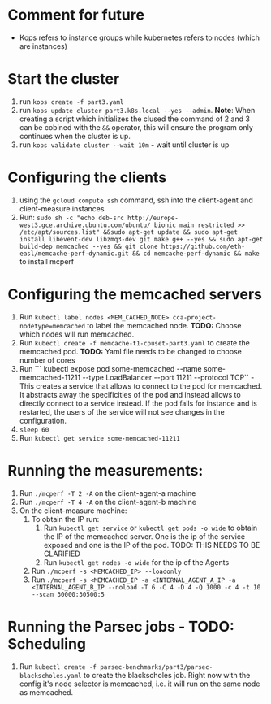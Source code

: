 # Comment for future
- Kops refers to instance groups while kubernetes refers to nodes (which are instances)

# Start the cluster

1. run ```kops create -f part3.yaml```
2. run ```kops update cluster part3.k8s.local --yes --admin```. **Note**: When creating a script which initializes the clused the command of 2 and 3 can be cobined with the ``&&`` operator, this will ensure the program only continues when the cluster is up.
3. run ```kops validate cluster --wait 10m``` - wait until cluster is up


# Configuring the clients

1. using the ```gcloud compute ssh``` command, ssh into the client-agent and client-measure instances
2. Run: ```sudo sh -c "echo deb-src http://europe-west3.gce.archive.ubuntu.com/ubuntu/ bionic main restricted >> /etc/apt/sources.list" &&sudo apt-get update && sudo apt-get install libevent-dev libzmq3-dev git make g++ --yes && sudo apt-get build-dep memcached --yes && git clone https://github.com/eth-easl/memcache-perf-dynamic.git && cd memcache-perf-dynamic && make``` to install mcperf


# Configuring the memcached servers

1. Run ```kubectl label nodes <MEM_CACHED_NODE> cca-project-nodetype=memcached``` to label the memcached node. **TODO:** Choose which nodes will run memcached.
2. Run ```kubectl create -f memcache-t1-cpuset-part3.yaml``` to create the memcached pod. **TODO:** Yaml file needs to be changed to choose number of cores
3. Run ``` kubectl expose pod some-memcached --name some-memcached-11211 --type LoadBalancer --port 11211 --protocol TCP`` - This creates a service that allows to connect to the pod for memcached. It abstracts away the specificities of the pod and instead allows to directly connect to a service instead. If the pod fails for instance and is restarted, the users of the service will not see changes in the configuration.
4. ```sleep 60```
5. Run ```kubectl get service some-memcached-11211```


# Running the measurements:
1. Run ```./mcperf -T 2 -A``` on the client-agent-a machine
2. Run ```./mcperf -T 4 -A``` on the client-agent-b machine
3. On the client-measure machine:
   1. To obtain the IP run:
      1. Run ```kubectl get service``` or ```kubectl get pods -o wide``` to obtain the IP of the memcached server. One is the ip of the service exposed and one is the IP of the pod. TODO: THIS NEEDS TO BE CLARIFIED
      2. Run ```kubectl get nodes -o wide``` for the ip of the Agents
   2. Run ```./mcperf -s <MEMCACHED_IP> --loadonly```
   3. Run ```./mcperf -s <MEMCACHED_IP -a <INTERNAL_AGENT_A_IP -a <INTERNAL_AGENT_B_IP --noload -T 6 -C 4 -D 4 -Q 1000 -c 4 -t 10 --scan 30000:30500:5```
   
# Running the Parsec jobs - TODO: Scheduling
1. Run ```kubectl create -f parsec-benchmarks/part3/parsec-blackscholes.yaml``` to create the blackscholes job. Right now with the config it's node selector is memcached, i.e. it will run on the same node as memcached. 
